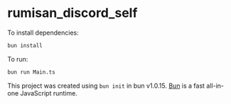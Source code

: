 # rumisan_discord_self

To install dependencies:

```bash
bun install
```

To run:

```bash
bun run Main.ts
```

This project was created using `bun init` in bun v1.0.15. [Bun](https://bun.sh) is a fast all-in-one JavaScript runtime.
